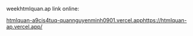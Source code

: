 weekhtmlquan.ap
link online:

[htmlquan-a9cis4tuq-quannguyenminh0901.vercel.app](https://htmlquan-ap.vercel.app/)https://htmlquan-ap.vercel.app/
